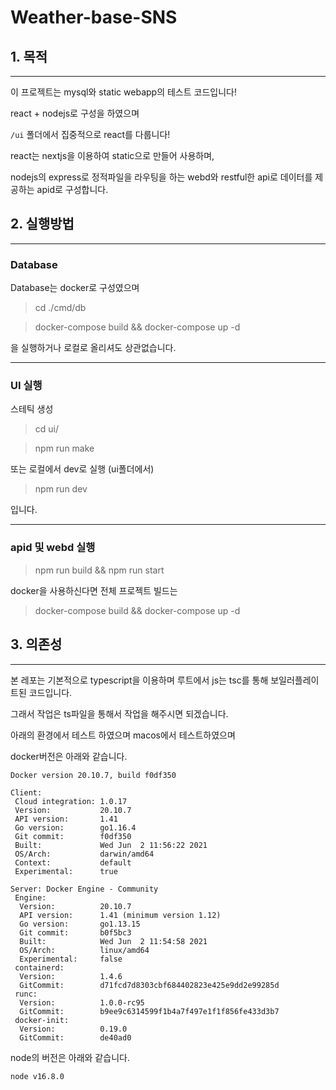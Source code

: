 # Weather-base-SNS

## 1. 목적

---

이 프로젝트는 mysql와 static webapp의 테스트 코드입니다!

react + nodejs로 구성을 하였으며

`/ui` 폴더에서 집중적으로 react를 다룹니다!

react는 nextjs을 이용하여 static으로 만들어 사용하며,

nodejs의 express로 정적파일을 라우팅을 하는 webd와 restful한 api로 데이터를 제공하는 apid로 구성합니다.

## 2. 실행방법

---

### Database

Database는 docker로 구성였으며

> cd ./cmd/db

> docker-compose build && docker-compose up -d

을 실행하거나 로컬로 올리셔도 상관없습니다.

---

### UI 실행

스테틱 생성

> cd ui/

> npm run make

또는 로컬에서 dev로 실행 (ui폴더에서)

> npm run dev

입니다.

---

### apid 및 webd 실행

> npm run build && npm run start

docker을 사용하신다면 전체 프로젝트 빌드는

> docker-compose build && docker-compose up -d

## 3. 의존성

---

본 레포는 기본적으로 typescript을 이용하며 루트에서 js는 tsc를 통해 보일러플레이트된 코드입니다.

그래서 작업은 ts파일을 통해서 작업을 해주시면 되겠습니다.

아래의 환경에서 테스트 하였으며 macos에서 테스트하였으며

docker버전은 아래와 같습니다.

```
Docker version 20.10.7, build f0df350

Client:
 Cloud integration: 1.0.17
 Version:           20.10.7
 API version:       1.41
 Go version:        go1.16.4
 Git commit:        f0df350
 Built:             Wed Jun  2 11:56:22 2021
 OS/Arch:           darwin/amd64
 Context:           default
 Experimental:      true

Server: Docker Engine - Community
 Engine:
  Version:          20.10.7
  API version:      1.41 (minimum version 1.12)
  Go version:       go1.13.15
  Git commit:       b0f5bc3
  Built:            Wed Jun  2 11:54:58 2021
  OS/Arch:          linux/amd64
  Experimental:     false
 containerd:
  Version:          1.4.6
  GitCommit:        d71fcd7d8303cbf684402823e425e9dd2e99285d
 runc:
  Version:          1.0.0-rc95
  GitCommit:        b9ee9c6314599f1b4a7f497e1f1f856fe433d3b7
 docker-init:
  Version:          0.19.0
  GitCommit:        de40ad0
```

node의 버전은 아래와 같습니다.

```
node v16.8.0
```
